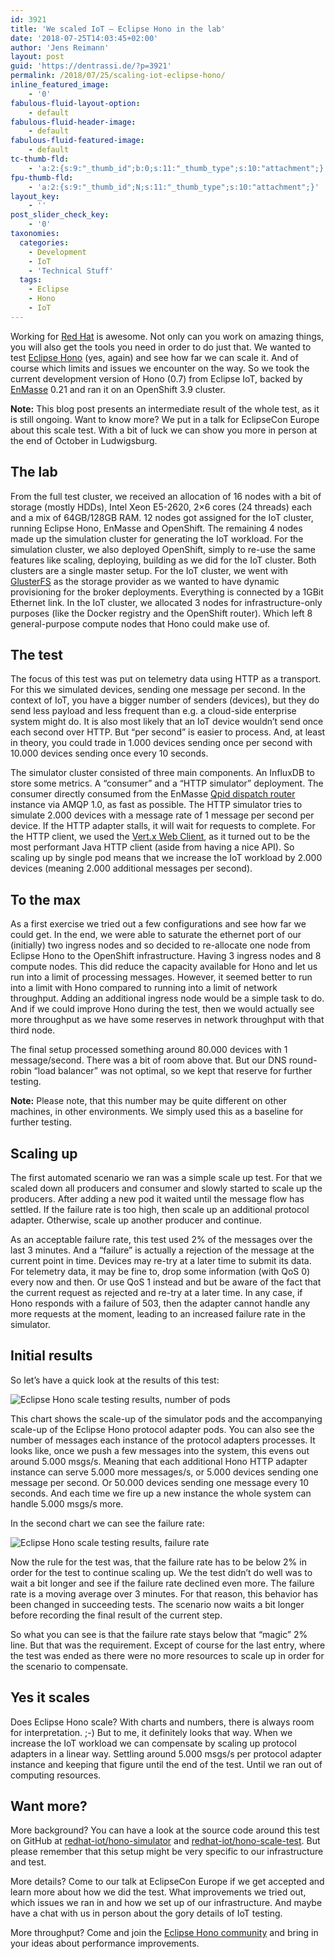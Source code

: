```yaml
---
id: 3921
title: 'We scaled IoT – Eclipse Hono in the lab'
date: '2018-07-25T14:03:45+02:00'
author: 'Jens Reimann'
layout: post
guid: 'https://dentrassi.de/?p=3921'
permalink: /2018/07/25/scaling-iot-eclipse-hono/
inline_featured_image:
    - '0'
fabulous-fluid-layout-option:
    - default
fabulous-fluid-header-image:
    - default
fabulous-fluid-featured-image:
    - default
tc-thumb-fld:
    - 'a:2:{s:9:"_thumb_id";b:0;s:11:"_thumb_type";s:10:"attachment";}'
fpu-thumb-fld:
    - 'a:2:{s:9:"_thumb_id";N;s:11:"_thumb_type";s:10:"attachment";}'
layout_key:
    - ''
post_slider_check_key:
    - '0'
taxonomies:
  categories:
    - Development
    - IoT
    - 'Technical Stuff'
  tags:
    - Eclipse
    - Hono
    - IoT
---
```


Working for [Red Hat](https://jobs.redhat.com) is awesome. Not only can you work on amazing things, you will also get the tools you need in order to do just that. We wanted to test [Eclipse Hono](https://eclipse.org/hono) (yes, again) and see how far we can scale it. And of course which limits and issues we encounter on the way. So we took the current development version of Hono (0.7) from Eclipse IoT, backed by [EnMasse](http://enmasse.io) 0.21 and ran it on an OpenShift 3.9 cluster.

<!-- more -->

**Note:**  This blog post presents an intermediate result of the whole test, as it is still ongoing. Want to know more? We put in a talk for EclipseCon Europe about this scale test. With a bit of luck we can show you more in person at the end of October in Ludwigsburg.

## The lab

From the full test cluster, we received an allocation of 16 nodes with a bit of storage (mostly HDDs), Intel Xeon E5-2620, 2×6 cores (24 threads) each and a mix of 64GB/128GB RAM. 12 nodes got assigned for the IoT cluster, running Eclipse Hono, EnMasse and OpenShift. The remaining 4 nodes made up the simulation cluster for generating the IoT workload. For the simulation cluster, we also deployed OpenShift, simply to re-use the same features like scaling, deploying, building as we did for the IoT cluster. Both clusters are a single master setup. For the IoT cluster, we went with [GlusterFS](https://docs.openshift.com/container-platform/3.9/install_config/persistent_storage/persistent_storage_glusterfs.html) as the storage provider as we wanted to have dynamic provisioning for the broker deployments. Everything is connected by a 1GBit Ethernet link. In the IoT cluster, we allocated 3 nodes for infrastructure-only purposes (like the Docker registry and the OpenShift router). Which left 8 general-purpose compute nodes that Hono could make use of.

[<object class="img-fluid" data="https://dentrassi.de/wp-content/uploads/eclipse-hono-scaletest2-nodes.svg"></object>](https://dentrassi.de/wp-content/uploads/eclipse-hono-scaletest2-nodes.svg)

## The test

The focus of this test was put on telemetry data using HTTP as a transport. For this we simulated devices, sending one message per second. In the context of IoT, you have a bigger number of senders (devices), but they do send less payload and less frequent than e.g. a cloud-side enterprise system might do. It is also most likely that an IoT device wouldn’t send once each second over HTTP. But “per second” is easier to process. And, at least in theory, you could trade in 1.000 devices sending once per second with 10.000 devices sending once every 10 seconds.

The simulator cluster consisted of three main components. An InfluxDB to store some metrics. A “consumer” and a “HTTP simulator” deployment. The consumer directly consumed from the EnMasse [Qpid dispatch router](https://qpid.apache.org/components/dispatch-router/index.html) instance via AMQP 1.0, as fast as possible. The HTTP simulator tries to simulate 2.000 devices with a message rate of 1 message per second per device. If the HTTP adapter stalls, it will wait for requests to complete. For the HTTP client, we used the [Vert.x Web Client](https://vertx.io/docs/vertx-web-client/java/), as it turned out to be the most performant Java HTTP client (aside from having a nice API). So scaling up by single pod means that we increase the IoT workload by 2.000 devices (meaning 2.000 additional messages per second).

<object alt="Testing architecture" class="aligncenter size-full wp-image-3949" data="https://dentrassi.de/wp-content/uploads/eclipse-hono-scaletest2-architecture.svg"></object>

## To the max

As a first exercise we tried out a few configurations and see how far we could get. In the end, we were able to saturate the ethernet port of our (initially) two ingress nodes and so decided to re-allocate one node from Eclipse Hono to the OpenShift infrastructure. Having 3 ingress nodes and 8 compute nodes. This did reduce the capacity available for Hono and let us run into a limit of processing messages. However, it seemed better to run into a limit with Hono compared to running into a limit of network throughput. Adding an additional ingress node would be a simple task to do. And if we could improve Hono during the test, then we would actually see more throughput as we have some reserves in network throughput with that third node.

The final setup processed something around 80.000 devices with 1 message/second. There was a bit of room above that. But our DNS round-robin “load balancer” was not optimal, so we kept that reserve for further testing.

**Note:** Please note, that this number may be quite different on other machines, in other environments. We simply used this as a baseline for further testing.

## Scaling up

The first automated scenario we ran was a simple scale up test. For that we scaled down all producers and consumer and slowly started to scale up the producers. After adding a new pod it waited until the message flow has settled. If the failure rate is too high, then scale up an additional protocol adapter. Otherwise, scale up another producer and continue.

As an acceptable failure rate, this test used 2% of the messages over the last 3 minutes. And a “failure” is actually a rejection of the message at the current point in time. Devices may re-try at a later time to submit its data. For telemetry data, it may be fine to, drop some information (with QoS 0) every now and then. Or use QoS 1 instead and but be aware of the fact that the current request as rejected and re-try at a later time. In any case, if Hono responds with a failure of 503, then the adapter cannot handle any more requests at the moment, leading to an increased failure rate in the simulator.

## Initial results

So let’s have a quick look at the results of this test:

![Eclipse Hono scale testing results, number of pods](https://dentrassi.de/wp-content/uploads/eclipse-hono-scaletest2-chart1.svg)

This chart shows the scale-up of the simulator pods and the accompanying scale-up of the Eclipse Hono protocol adapter pods. You can also see the number of messages each instance of the protocol adapters processes. It looks like, once we push a few messages into the system, this evens out around 5.000 msgs/s. Meaning that each additional Hono HTTP adapter instance can serve 5.000 more messages/s, or 5.000 devices sending one message per second. Or 50.000 devices sending one message every 10 seconds. And each time we fire up a new instance the whole system can handle 5.000 msgs/s more.

In the second chart we can see the failure rate:

![Eclipse Hono scale testing results, failure rate](https://dentrassi.de/wp-content/uploads/eclipse-hono-scaletest2-chart2.svg)

Now the rule for the test was, that the failure rate has to be below 2% in order for the test to continue scaling up. We the test didn’t do well was to wait a bit longer and see if the failure rate declined even more. The failure rate is a moving average over 3 minutes. For that reason, this behavior has been changed in succeeding tests. The scenario now waits a bit longer before recording the final result of the current step.

So what you can see is that the failure rate stays below that “magic” 2% line. But that was the requirement. Except of course for the last entry, where the test was ended as there were no more resources to scale up in order for the scenario to compensate.

## Yes it scales

Does Eclipse Hono scale? With charts and numbers, there is always room for interpretation. ;-) But to me, it definitely looks that way. When we increase the IoT workload we can compensate by scaling up protocol adapters in a linear way. Settling around 5.000 msgs/s per protocol adapter instance and keeping that figure until the end of the test. Until we ran out of computing resources.

## Want more?

More background? You can have a look at the source code around this test on GitHub at [redhat-iot/hono-simulator](https://github.com/redhat-iot/hono-simulator) and [redhat-iot/hono-scale-test](https://github.com/redhat-iot/hono-scale-test). But please remember that this setup might be very specific to our infrastructure and test.

More details? Come to our talk at EclipseCon Europe if we get accepted and learn more about how we did the test. What improvements we tried out, which issues we ran in and how we set up of our infrastructure. And maybe have a chat with us in person about the gory details of IoT testing.

More throughput? Come and join the [Eclipse Hono community](https://github.com/eclipse/hono) and bring in your ideas about performance improvements.
